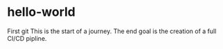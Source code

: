 # hello-world
First git
This is the start of a journey. The end goal is the creation of a full CI/CD pipline.
